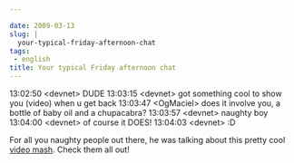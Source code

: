 ```yaml
---

date: 2009-03-13
slug: |
  your-typical-friday-afternoon-chat
tags:
 - english
title: Your typical Friday afternoon chat
---
```


13:02:50 \<devnet\> DUDE 13:03:15 \<devnet\> got something cool to show
you (video) when u get back 13:03:47 \<OgMaciel\> does it involve you, a
bottle of baby oil and a chupacabra? 13:03:57 \<devnet\> naughty boy
13:04:00 \<devnet\> of course it DOES! 13:04:03 \<devnet\> :D

For all you naughty people out there, he was talking about this pretty
cool [video mash](http://thru-you.com/). Check them all out!
